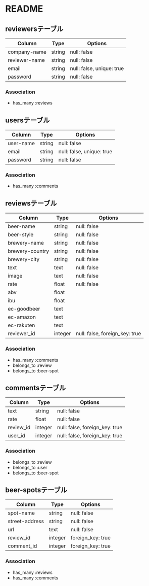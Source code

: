 # README

## reviewersテーブル
|Column|Type|Options|
|------|----|-------|
|company-name|string|null: false|
|reviewer-name|string|null: false|
|email|string|null: false, unique: true|
|password|string|null: false|
### Association
- has_many :reviews

## usersテーブル
|Column|Type|Options|
|------|----|-------|
|user-name|string|null: false|
|email|string|null: false, unique: true|
|password|string|null: false|
### Association
- has_many :comments

## reviewsテーブル
|Column|Type|Options|
|------|----|-------|
|beer-name|string|null: false|
|beer-style|string|null: false|
|brewery-name|string|null: false|
|brewery-country|string|null: false|
|brewery-city|string|null: false|
|text|text|null: false|
|image|text|null: false|
|rate|float|null: false|
|abv|float|
|ibu|float|
|ec-goodbeer|text|
|ec-amazon|text|
|ec-rakuten|text|
|reviewer_id|integer|null: false, foreign_key: true|

### Association
- has_many :comments
- belongs_to :review
- belongs_to :beer-spot

## commentsテーブル
|Column|Type|Options|
|------|----|-------|
|text|string|null: false|
|rate|float|null: false|
|review_id|integer|null: false, foreign_key: true|
|user_id|integer|null: false, foreign_key: true|
### Association
- belongs_to :review
- belongs_to :user
- belongs_to :beer-spot

## beer-spotsテーブル
|Column|Type|Options|
|------|----|-------|
|spot-name|string|null: false|
|street-address|string|null: false|
|url|text|null: false|
|review_id|integer|foreign_key: true|
|comment_id|integer|foreign_key: true|
### Association
- has_many :reviews
- has_many :comments
